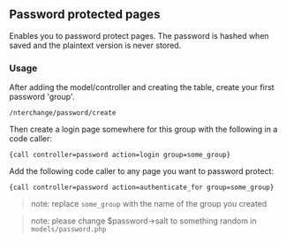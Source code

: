## Password protected pages

Enables you to password protect pages. The password is hashed when saved and the
plaintext version is never stored.

### Usage

After adding the model/controller and creating the table, create your first
password 'group'.

    /nterchange/password/create

Then create a login page somewhere for this group with the following in a code
caller:

    {call controller=password action=login group=some_group}

Add the following code caller to any page you want to password protect:

    {call controller=password action=authenticate_for group=some_group}

> note: replace `some_group` with the name of the group you created

> note: please change $password->salt to something random in `models/password.php`
